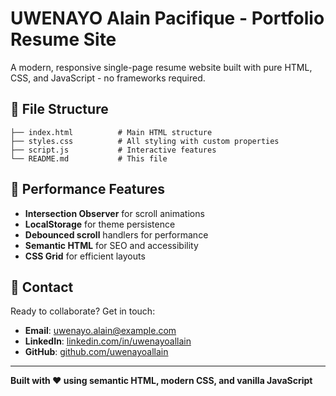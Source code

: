 # UWENAYO Alain Pacifique - Portfolio Resume Site

A modern, responsive single-page resume website built with pure HTML, CSS, and JavaScript - no frameworks required.

## 📁 File Structure

```
├── index.html          # Main HTML structure
├── styles.css          # All styling with custom properties
├── script.js           # Interactive features
└── README.md           # This file
```

## 🌟 Performance Features

- **Intersection Observer** for scroll animations
- **LocalStorage** for theme persistence
- **Debounced scroll** handlers for performance
- **Semantic HTML** for SEO and accessibility
- **CSS Grid** for efficient layouts

## 📧 Contact

Ready to collaborate? Get in touch:

- **Email**: uwenayo.alain@example.com
- **LinkedIn**: [linkedin.com/in/uwenayoallain](https://linkedin.com/in/uwenayoallain)
- **GitHub**: [github.com/uwenayoallain](https://github.com/uwenayoallain)

---

**Built with ❤️ using semantic HTML, modern CSS, and vanilla JavaScript**
